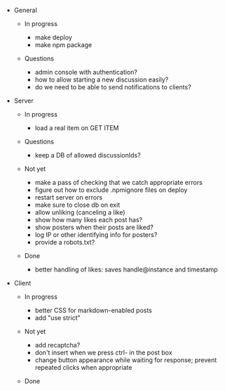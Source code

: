 - General

    - In progress
        - make deploy
        - make npm package

    - Questions
        - admin console with authentication?
        - how to allow starting a new discussion easily?
        - do we need to be able to send notifications to clients?

- Server

    - In progress
        - load a real item on GET ITEM

    - Questions
        - keep a DB of allowed discussionIds?

    - Not yet
        - make a pass of checking that we catch appropriate errors
        - figure out how to exclude .npmignore files on deploy
        - restart server on errors
        - make sure to close db on exit
        - allow unliking (canceling a like)
        - show how many likes each post has?
        - show posters when their posts are liked?
        - log IP or other identifying info for posters?
        - provide a robots.txt?

    - Done
        - better handling of likes: saves handle@instance and timestamp

- Client
    - In progress
        - better CSS for markdown-enabled posts
        - add "use strict"

    - Not yet
        - add recaptcha?
        - don't insert <CR> when we press ctrl-<CR> in the post box
        - change button appearance while waiting for response; prevent repeated clicks when appropriate

    - Done


